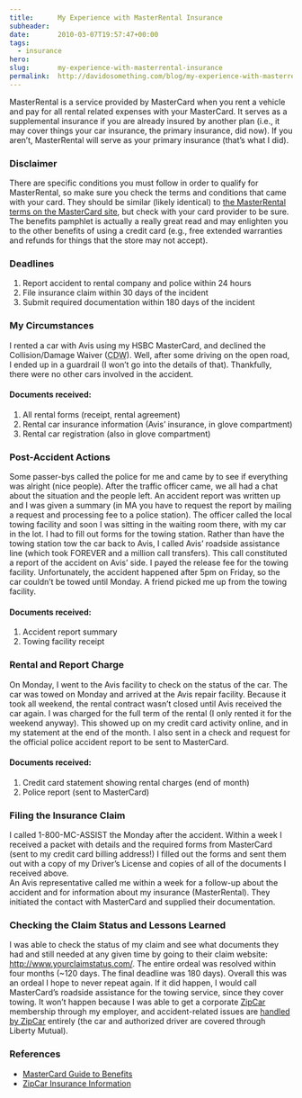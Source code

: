 ```yaml
---
title:      My Experience with MasterRental Insurance
subheader:  
date:       2010-03-07T19:57:47+00:00
tags:
  - insurance
hero:       
slug:       my-experience-with-masterrental-insurance
permalink:  http://davidosomething.com/blog/my-experience-with-masterrental-insurance/
---
```



<p>MasterRental is a service provided by MasterCard when you rent a vehicle and pay for all rental related expenses with your MasterCard. It serves as a supplemental insurance if you are already insured by another plan (i.e., it may cover things your car insurance, the primary insurance, did now). If you aren&#8217;t, MasterRental will serve as your primary insurance (that&#8217;s what I did).</p>
<h3>Disclaimer</h3>
<p>There are specific conditions you must follow in order to qualify for MasterRental, so make sure you check the terms and conditions that came with your card. They should be similar (likely identical) to <a href="http://www.mastercard.com/us/personal/en/cardholderservices/guidetobenefits/pdf/11660_rent_save_2006.pdf">the MasterRental terms on the MasterCard site</a>, but check with your card provider to be sure. The benefits pamphlet is actually a really great read and may enlighten you to the other benefits of using a credit card (e.g., free extended warranties and refunds for things that the store may not accept).</p>
<h3>Deadlines</h3>
<ol>
<li>Report accident to rental company and police within 24 hours</li>
<li>File insurance claim within 30 days of the incident</li>
<li>Submit required documentation within 180 days of the incident</li>
</ol>
<p><span id="more-170"></span></p>
<h3>My Circumstances</h3>
<p>I rented a car with Avis using my HSBC MasterCard, and declined the Collision/Damage Waiver (<abbr title="Collision/Damage Waiver">CDW</abbr>). Well, after some driving on the open road, I ended up in a guardrail (I won&#8217;t go into the details of that). Thankfully, there were no other cars involved in the accident.</p>
<h4>Documents received:</h4>
<ol>
<li>All rental forms (receipt, rental agreement)</li>
<li>Rental car insurance information (Avis&#8217; insurance, in glove compartment)</li>
<li>Rental car registration (also in glove compartment)</li>
</ol>
<h3>Post-Accident Actions</h3>
<p>Some passer-bys called the police for me and came by to see if everything was alright (nice people). After the traffic officer came, we all had a chat about the situation and the people left. An accident report was written up and I was given a summary (in MA you have to request the report by mailing a request and processing fee to a police station). The officer called the local towing facility and soon I was sitting in the waiting room there, with my car in the lot. I had to fill out forms for the towing station. Rather than have the towing station tow the car back to Avis, I called Avis&#8217; roadside assistance line (which took FOREVER and a million call transfers). This call constituted a report of the accident on Avis&#8217; side. I payed the release fee for the towing facility. Unfortunately, the accident happened after 5pm on Friday, so the car couldn&#8217;t be towed until Monday. A friend picked me up from the towing facility.</p>
<h4>Documents received:</h4>
<ol>
<li>Accident report summary</li>
<li>Towing facility receipt</li>
</ol>
<h3>Rental and Report Charge</h3>
<p>On Monday, I went to the Avis facility to check on the status of the car. The car was towed on Monday and arrived at the Avis repair facility. Because it took all weekend, the rental contract wasn&#8217;t closed until Avis received the car again. I was charged for the full term of the rental (I only rented it for the weekend anyway). This showed up on my credit card activity online, and in my statement at the end of the month. I also sent in a check and request for the official police accident report to be sent to MasterCard.</p>
<h4>Documents received:</h4>
<ol>
<li>Credit card statement showing rental charges (end of month)</li>
<li>Police report (sent to MasterCard)</li>
</ol>
<h3>Filing the Insurance Claim</h3>
<p>I called 1-800-MC-ASSIST the Monday after the accident. Within a week I received a packet with details and the required forms from MasterCard (sent to my credit card billing address!) I filled out the forms and sent them out with a copy of my Driver&#8217;s License and copies of all of the documents I received above.<br />
An Avis representative called me within a week for a follow-up about the accident and for information about my insurance (MasterRental). They initiated the contact with MasterCard and supplied their documentation.</p>
<h3>Checking the Claim Status and Lessons Learned</h3>
<p>I was able to check the status of my claim and see what documents they had and still needed at any given time by going to their claim website: <a href="http://www.yourclaimstatus.com/">http://www.yourclaimstatus.com/</a>. The entire ordeal was resolved within four months (~120 days. The final deadline was 180 days). Overall this was an ordeal I hope to never repeat again. If it did happen, I would call MasterCard&#8217;s roadside assistance for the towing service, since they cover towing. It won&#8217;t happen because I was able to get a corporate <a href="http://www.zipcar.com/">ZipCar</a> membership through my employer, and accident-related issues are <a href="http://www.zipcar.com/cities?return_url=/how/faqs/one-faq%3ffaq_number%3d28">handled by ZipCar</a> entirely (the car and authorized driver are covered through Liberty Mutual).</p>
<h3>References</h3>
<ul>
<li><a href="http://www.mastercard.com/us/personal/en/cardholderservices/guidetobenefits/pdf/11660_rent_save_2006.pdf">MasterCard Guide to Benefits</a></li>
<li><a href="http://www.zipcar.com/cities?return_url=/how/faqs/one-faq%3ffaq_number%3d28">ZipCar Insurance Information</a></li>
</ul>

